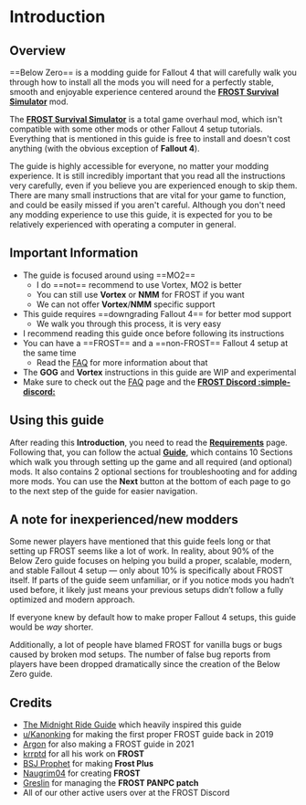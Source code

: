 # Introduction

## Overview

==Below Zero== is a modding guide for Fallout 4 that will carefully walk you through how to install all the mods you will need for a perfectly stable, smooth and enjoyable experience centered around the **[FROST Survival Simulator](https://www.nexusmods.com/fallout4/mods/18898)**  mod.

The **[FROST Survival Simulator](https://www.nexusmods.com/fallout4/mods/18898)** is a total game overhaul mod, which isn't compatible with some other mods or other Fallout 4 setup tutorials. Everything that is mentioned in this guide is free to install and doesn't cost anything (with the obvious exception of **Fallout 4**).

The guide is highly accessible for everyone, no matter your modding experience. It is still incredibly important that you read all the instructions very carefully, even if you believe you are experienced enough to skip them. There are many small instructions that are vital for your game to function, and could be easily missed if you aren't careful. Although you don't need any modding experience to use this guide, it is expected for you to be relatively experienced with operating a computer in general. 

## Important Information
* The guide is focused around using ==MO2==
    * I do ==not== recommend to use Vortex, MO2 is better
    * You can still use **Vortex** or **NMM** for FROST if you want
    * We can not offer **Vortex**/**NMM** specific support
* This guide requires ==downgrading Fallout 4== for better mod support
    * We walk you through this process, it is very easy
* I recommend reading this guide once before following its instructions
* You can have a ==FROST== and a ==non-FROST== Fallout 4 setup at the same time
    * Read the [FAQ](faq) for more information about that
* The **GOG** and **Vortex** instructions in this guide are WIP and experimental
* Make sure to check out the [FAQ](../faq/index.md) page and the [**FROST Discord :simple-discord:**](https://discord.com/invite/BaKsm7Fn4A)

## Using this guide
After reading this **Introduction**, you need to read the **[Requirements](./requirements)** page.
Following that, you can follow the actual **[Guide](../guide)**, which contains 10 Sections which walk you through setting up the game and all required (and optional) mods.
It also contains 2 optional sections for troubleshooting and for adding more mods.
You can use the **Next** button at the bottom of each page to go to the next step of the guide for easier navigation.

## A note for inexperienced/new modders
Some newer players have mentioned that this guide feels long or that setting up FROST seems like a lot of work. In reality, about 90% of the Below Zero guide focuses on helping you build a proper, scalable, modern, and stable Fallout 4 setup — only about 10% is specifically about FROST itself. If parts of the guide seem unfamiliar, or if you notice mods you hadn’t used before, it likely just means your previous setups didn’t follow a fully optimized and modern approach.

If everyone knew by default how to make proper Fallout 4 setups, this guide would be *way* shorter.

Additionally, a lot of people have blamed FROST for vanilla bugs or bugs caused by broken mod setups.
The number of false bug reports from players have been dropped dramatically since the creation of the Below Zero guide.


## Credits
- [The Midnight Ride Guide](https://themidnightride.moddinglinked.com/index.html) which heavily inspired this guide
- [u/Kanonking](https://www.reddit.com/user/Kanonking) for making the first proper FROST guide back in 2019
- [Argon](https://www.nexusmods.com/fallout4/users/37574150?tab=user+files) for also making a FROST guide in 2021
- [krrptd](https://www.nexusmods.com/fallout4/users/35409570) for all his work on **FROST**
- [BSJ Prophet](https://www.nexusmods.com/fallout4/users/103241948) for making **Frost Plus**
- [Naugrim04](https://www.nexusmods.com/fallout4/users/6324000) for creating **FROST**
- [Greslin](https://fallout.wiki/wiki/Mod:Greslin) for managing the **FROST PANPC patch**
- All of our other active users over at the FROST Discord